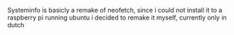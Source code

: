 Systeminfo is basicly a remake of neofetch, since i could not install it to a raspberry pi running ubuntu i decided to remake it myself, currently only in dutch
